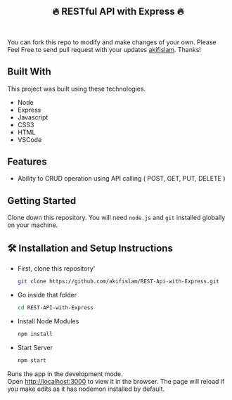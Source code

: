<h2 align="center">
  🔥 RESTful API with Express 🔥<br/>
</h2>

<br/>

You can fork this repo to modify and make changes of your own. Please Feel Free to send pull request with your updates [akifislam](https://github.com/akifislam). Thanks!

## Built With

This project was built using these technologies.

- Node
- Express
- Javascript
- CSS3
- HTML
- VSCode

## Features

- Ability to CRUD operation using API calling ( POST, GET, PUT, DELETE )


## Getting Started

Clone down this repository. You will need `node.js` and `git` installed globally on your machine.

## 🛠 Installation and Setup Instructions

* First, clone this repository'
  ```sh
  git clone https://github.com/akifislam/REST-Api-with-Express.git
  ```

* Go inside that folder
  ```sh
  cd REST-API-with-Express
  ```

* Install Node Modules
  ```sh
  npm install
  ```
* Start Server
  ```sh
  npm start
  ```
  
Runs the app in the development mode.\
Open [http://localhost:3000](http://localhost:3000) to view it in the browser.
The page will reload if you make edits as it has nodemon installed by default.






